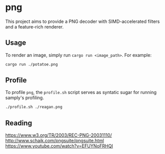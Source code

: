 # png

This project aims to provide a PNG decoder with SIMD-accelerated filters and a feature-rich renderer.

## Usage

To render an image, simply run `cargo run <image_path>`. For example:

```bash
cargo run ./potatoe.png
```

## Profile

To profile `png`, the `profile.sh` script serves as syntatic sugar for running samply's profiling.

```bash
./profile.sh ./reagan.png
```

## Reading

https://www.w3.org/TR/2003/REC-PNG-20031110/<br>
http://www.schaik.com/pngsuite/pngsuite.html<br>
https://www.youtube.com/watch?v=EFUYNoFRHQI<br>

